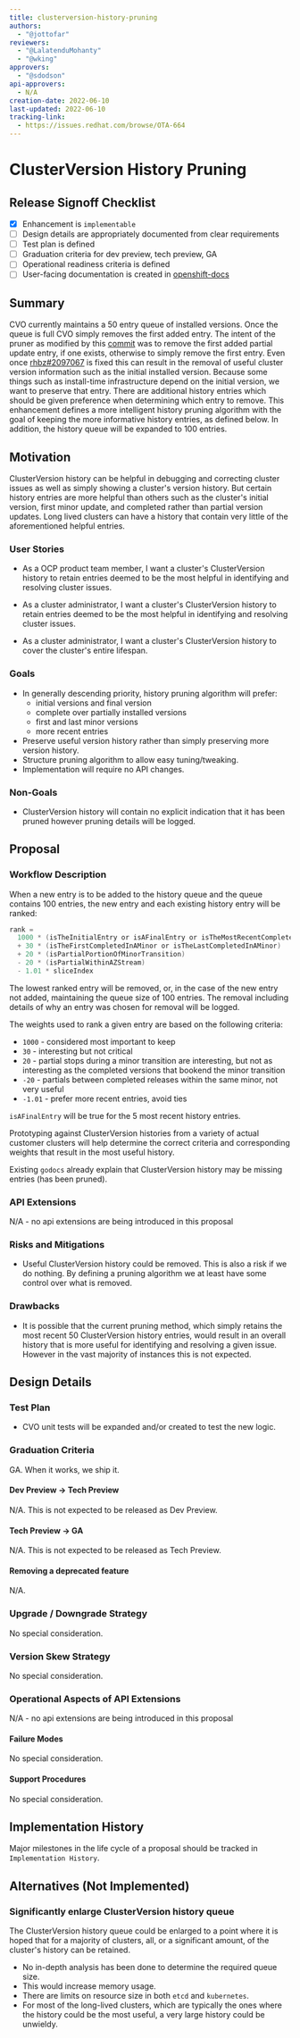 ```yaml
---
title: clusterversion-history-pruning
authors:
  - "@jottofar"
reviewers:
  - "@LalatenduMohanty"
  - "@wking"
approvers:
  - "@sdodson"
api-approvers:
  - N/A
creation-date: 2022-06-10
last-updated: 2022-06-10
tracking-link:
  - https://issues.redhat.com/browse/OTA-664
---
```


# ClusterVersion History Pruning

## Release Signoff Checklist

- [X] Enhancement is `implementable`
- [ ] Design details are appropriately documented from clear requirements
- [ ] Test plan is defined
- [ ] Graduation criteria for dev preview, tech preview, GA
- [ ] Operational readiness criteria is defined
- [ ] User-facing documentation is created in [openshift-docs](https://github.com/openshift/openshift-docs/)

## Summary

CVO currently maintains a 50 entry queue of installed versions.
Once the queue is full CVO simply removes the first added entry.
The intent of the pruner as modified by this [commit][commit] was to remove the first added partial update entry, if one exists, otherwise to simply remove the first entry.
Even once [rhbz#2097067][rhbz-2097067] is fixed this can result in the removal of useful cluster version information such as the initial installed version.
Because some things such as install-time infrastructure depend on the initial version, we want to preserve that entry.
There are additional history entries which should be given preference when determining which entry to remove.
This enhancement defines a more intelligent history pruning algorithm with the goal of keeping the more informative history entries, as defined below.
In addition, the history queue will be expanded to 100 entries.

## Motivation

ClusterVersion history can be helpful in debugging and correcting cluster issues as well as simply showing a cluster's version history.
But certain history entries are more helpful than others such as the cluster's initial version, first minor update, and completed rather than partial version updates.
Long lived clusters can have a history that contain very little of the aforementioned helpful entries.

### User Stories

* As a OCP product team member, I want a cluster's ClusterVersion history to retain entries deemed to be the most helpful in identifying and resolving cluster issues.

* As a cluster administrator, I want a cluster's ClusterVersion history to retain entries deemed to be the most helpful in identifying and resolving cluster issues.

* As a cluster administrator, I want a cluster's ClusterVersion history to cover the cluster's entire lifespan.

### Goals

* In generally descending priority, history pruning algorithm will prefer:
  * initial versions and final version
  * complete over partially installed versions
  * first and last minor versions
  * more recent entries
* Preserve useful version history rather than simply preserving more version history.
* Structure pruning algorithm to allow easy tuning/tweaking.
* Implementation will require no API changes.

### Non-Goals

* ClusterVersion history will contain no explicit indication that it has been pruned however pruning details will be logged.

## Proposal

### Workflow Description

When a new entry is to be added to the history queue and the queue contains 100 entries, the new entry and each existing history entry will be ranked:
```go
rank =
  1000 * (isTheInitialEntry or isAFinalEntry or isTheMostRecentCompletedEntry)
  + 30 * (isTheFirstCompletedInAMinor or isTheLastCompletedInAMinor)
  + 20 * (isPartialPortionOfMinorTransition)
  - 20 * (isPartialWithinAZStream)
  - 1.01 * sliceIndex
```
The lowest ranked entry will be removed, or, in the case of the new entry not added, maintaining the queue size of 100 entries.
The removal including details of why an entry was chosen for removal will be logged.

The weights used to rank a given entry are based on the following criteria:
* `1000` - considered most important to keep
* `30` - interesting but not critical  
* `20` - partial stops during a minor transition are interesting, but not as interesting as the completed versions that bookend the minor transition
* `-20` - partials between completed releases within the same minor, not very useful
* `-1.01` - prefer more recent entries, avoid ties

`isAFinalEntry` will be true for the 5 most recent history entries.

Prototyping against ClusterVersion histories from a variety of actual customer clusters will help determine the correct criteria and corresponding weights that result in the most useful history.

Existing `godocs` already explain that ClusterVersion history may be missing entries (has been pruned).

### API Extensions

N/A - no api extensions are being introduced in this proposal

### Risks and Mitigations

* Useful ClusterVersion history could be removed.
This is also a risk if we do nothing.
By defining a pruning algorithm we at least have some control over what is removed.

### Drawbacks

* It is possible that the current pruning method, which simply retains the most recent 50 ClusterVersion history entries, would result in an overall history that is more useful for identifying and resolving a given issue.
However in the vast majority of instances this is not expected.

## Design Details

### Test Plan

* CVO unit tests will be expanded and/or created to test the new logic.

### Graduation Criteria

GA. When it works, we ship it.

#### Dev Preview -> Tech Preview

N/A. This is not expected to be released as Dev Preview.

#### Tech Preview -> GA

N/A. This is not expected to be released as Tech Preview.

#### Removing a deprecated feature

N/A.

### Upgrade / Downgrade Strategy

No special consideration.

### Version Skew Strategy

No special consideration.

### Operational Aspects of API Extensions

N/A - no api extensions are being introduced in this proposal

#### Failure Modes

No special consideration.

#### Support Procedures

No special consideration.

## Implementation History

Major milestones in the life cycle of a proposal should be tracked in `Implementation History`.

## Alternatives (Not Implemented)

### Significantly enlarge ClusterVersion history queue

The ClusterVersion history queue could be enlarged to a point where it is hoped that for a majority of clusters, all, or a significant amount, of the cluster's history can be retained.

* No in-depth analysis has been done to determine the required queue size.
* This would increase memory usage.
* There are limits on resource size in both `etcd` and `kubernetes`.
* For most of the long-lived clusters, which are typically the ones where the history could be the most useful, a very large history could be unwieldy.

[commit]: https://github.com/openshift/cluster-version-operator/commit/6971c2bce79327fd51045fe6726c5d9c4524aaed
[rhbz-2097067]: https://bugzilla.redhat.com/show_bug.cgi?id=2097067
